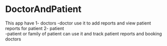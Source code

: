 # DoctorAndPatient
This app have
1- doctors 
-doctor use it to add reports and view patient reports for patient
2- patient  
-patient or family of patient can use it and track patient reports and booking doctors
